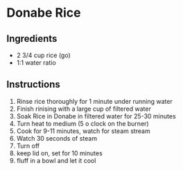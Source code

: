 # Donabe Rice

## Ingredients
- 2 3/4 cup rice (go)
- 1:1 water ratio

## Instructions
1. Rinse rice thoroughly for 1 minute under running water
1. Finish rinising with a large cup of filtered water
1. Soak Rice in Donabe in filtered water for 25-30 minutes
1. Turn heat to medium (5 o clock on the burner)
1. Cook for 9-11 minutes, watch for steam stream
1. Watch 30 seconds of steam
1. Turn off
1. keep lid on, set for 10 minutes
1. fluff in a bowl and let it cool
